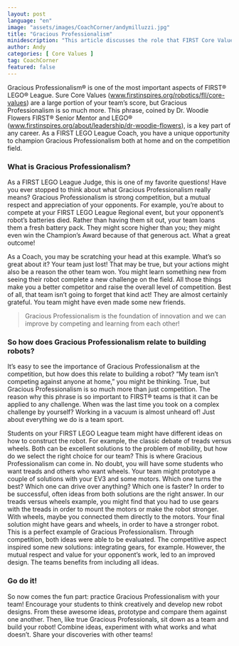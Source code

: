 ```yaml
---
layout: post
language: "en"
image: "assets/images/CoachCorner/andymilluzzi.jpg"
title: "Gracious Professionalism"
minidescription: "This article discusses the role that FIRST Core Values plays."
author: Andy
categories: [ Core Values ]
tag: CoachCorner
featured: false
---
```


Gracious Professionalism® is one of the most important aspects of FIRST® LEGO® League. Sure Core Values (www.firstinspires.org/robotics/fll/core-values) are a large portion of your team’s score, but Gracious Professionalism is so much more. This phrase, coined by Dr. Woodie Flowers FIRST® Senior Mentor and LEGO® (www.firstinspires.org/about/leadership/dr-woodie-flowers), is a key part of any career. As a FIRST LEGO League Coach, you have a unique opportunity to champion Gracious Professionalism both at home and on the competition field.

### What is Gracious Professionalism?

As a FIRST LEGO League Judge, this is one of my favorite questions! Have you ever stopped to think about what Gracious Professionalism really means? Gracious Professionalism is strong competition, but a mutual respect and appreciation of your opponents. For example, you’re about to compete at your FIRST LEGO League Regional event, but your opponent’s robot’s batteries died. Rather than having them sit out, your team loans them a fresh battery pack. They might score higher than you; they might even win the Champion’s Award because of that generous act. What a great outcome!

As a Coach, you may be scratching your head at this example. What’s so great about it? Your team just lost! That may be true, but your actions might also be a reason the other team won. You might learn something new from seeing their robot complete a new challenge on the field. All those things make you a better competitor and raise the overall level of competition. Best of all, that team isn’t going to forget that kind act! They are almost certainly grateful. You team might have even made some new friends.

> Gracious Professionalism is the foundation of innovation and we can improve by competing and learning from each other!

### So how does Gracious Professionalism relate to building robots?

It’s easy to see the importance of Gracious Professionalism at the competition, but how does this relate to building a robot? “My team isn’t competing against anyone at home,” you might be thinking. True, but Gracious Professionalism is so much more than just competition. The reason why this phrase is so important to FIRST® teams is that it can be applied to any challenge. When was the last time you took on a complex challenge by yourself? Working in a vacuum is almost unheard of! Just about everything we do is a team sport.

Students on your FIRST LEGO League team might have different ideas on how to construct the robot. For example, the classic debate of treads versus wheels. Both can be excellent solutions to the problem of mobility, but how do we select the right choice for our team? This is where Gracious Professionalism can come in. No doubt, you will have some students who want treads and others who want wheels. Your team might prototype a couple of solutions with your EV3 and some motors. Which one turns the best? Which one can drive over anything? Which one is faster?  In order to be successful, often ideas from both solutions are the right answer. In our treads versus wheels example, you might find that you had to use gears with the treads in order to mount the motors or make the robot stronger. With wheels, maybe you connected them directly to the motors. Your final solution might have gears and wheels, in order to have a stronger robot. This is a perfect example of Gracious Professionalism. Through competition, both ideas were able to be evaluated. The competitive aspect inspired some new solutions: integrating gears, for example. However, the mutual respect and value for your opponent’s work, led to an improved design. The teams benefits from including all ideas.

### Go do it!

So now comes the fun part: practice Gracious Professionalism with your team! Encourage your students to think creatively and develop new robot designs. From these awesome ideas, prototype and compare them against one another. Then, like true Gracious Professionals, sit down as a team and build your robot! Combine ideas, experiment with what works and what doesn’t. Share your discoveries with other teams!  
